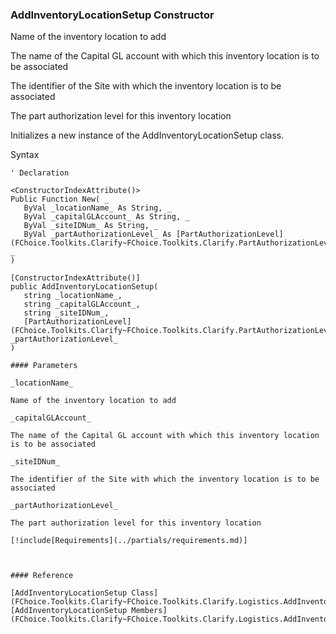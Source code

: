﻿### AddInventoryLocationSetup Constructor

Name of the inventory location to add

The name of the Capital GL account with which this inventory location is to be associated

The identifier of the Site with which the inventory location is to be associated

The part authorization level for this inventory location

Initializes a new instance of the AddInventoryLocationSetup class.

Syntax

```vbnet
' Declaration

<ConstructorIndexAttribute()>
Public Function New( _
   ByVal _locationName_ As String, _
   ByVal _capitalGLAccount_ As String, _
   ByVal _siteIDNum_ As String, _
   ByVal _partAuthorizationLevel_ As [PartAuthorizationLevel](FChoice.Toolkits.Clarify~FChoice.Toolkits.Clarify.PartAuthorizationLevel.md) _
)

[ConstructorIndexAttribute()]
public AddInventoryLocationSetup( 
   string _locationName_,
   string _capitalGLAccount_,
   string _siteIDNum_,
   [PartAuthorizationLevel](FChoice.Toolkits.Clarify~FChoice.Toolkits.Clarify.PartAuthorizationLevel.md) _partAuthorizationLevel_
)

#### Parameters

_locationName_

Name of the inventory location to add

_capitalGLAccount_

The name of the Capital GL account with which this inventory location is to be associated

_siteIDNum_

The identifier of the Site with which the inventory location is to be associated

_partAuthorizationLevel_

The part authorization level for this inventory location

[!include[Requirements](../partials/requirements.md)]



#### Reference

[AddInventoryLocationSetup Class](FChoice.Toolkits.Clarify~FChoice.Toolkits.Clarify.Logistics.AddInventoryLocationSetup.md)  
[AddInventoryLocationSetup Members](FChoice.Toolkits.Clarify~FChoice.Toolkits.Clarify.Logistics.AddInventoryLocationSetup_members.md)